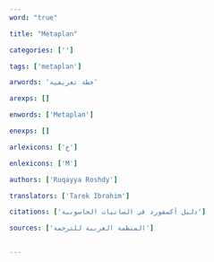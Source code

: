 ```yaml
---
word: "true"

title: "Metaplan"

categories: ['']

tags: ['metaplan']

arwords: 'خطة تعريفية'

arexps: []

enwords: ['Metaplan']

enexps: []

arlexicons: ['خ']

enlexicons: ['M']

authors: ['Ruqayya Roshdy']

translators: ['Tarek Ibrahim']

citations: ['دليل أكسفورد في السانيات الحاسوبية']

sources: ['المنظمة العربية للترجمة']


---
```

